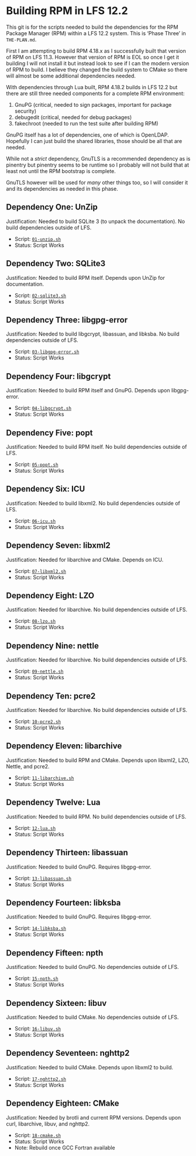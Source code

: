 Building RPM in LFS 12.2
========================

This git is for the scripts needed to build the dependencies for the RPM Package
Manager (RPM) within a LFS 12.2 system. This is ‘Phase Three’ in `THE-PLAN.md`.

First I am attempting to build RPM 4.18.x as I successfully built that version
of RPM on LFS 11.3. However that version of RPM is EOL so once I get it building
I will not install it but instead look to see if I can the modern version of RPM
to build. I believe they changed the build system to CMake so there will almost
be some additional dependencies needed.

With dependencies through Lua built, RPM 4.18.2 builds in LFS 12.2 but there are
still three needed components for a complete RPM environment:

1. GnuPG (critical, needed to sign packages, important for package security)
2. debugedit (critical, needed for debug packages)
3. fakechroot (needed to run the test suite after building RPM)

GnuPG itself has a lot of dependencies, one of which is OpenLDAP. Hopefully I
can just build the shared libraries, those should be all that are needed.

While not a *strict* dependency, GnuTLS is a recommended dependency as is
pinentry but pinentry seems to be runtime so I probably will not build that at
least not until the RPM bootstrap is complete.

GnuTLS however will be used for *many* other things too, so I will consider it
and its dependencies as needed in this phase.

Dependency One: UnZip
---------------------

Justification: Needed to build SQLite 3 (to unpack the documentation). No build
dependencies outside of LFS.

* Script: [`01-unzip.sh`](01-unzip.sh)
* Status: Script Works

Dependency Two: SQLite3
-----------------------

Justification: Needed to build RPM itself. Depends upon UnZip for documentation.

* Script: [`02-sqlite3.sh`](02-sqlite3.sh)
* Status: Script Works

Dependency Three: libgpg-error
------------------------------

Justification: Needed to build libgcrypt, libassuan, and libksba. No build
dependencies outside of LFS.

* Script: [`03-libgpg-error.sh`](03-libgpg-error.sh)
* Status: Script Works

Dependency Four: libgcrypt
--------------------------

Justification: Needed to build RPM itself and GnuPG. Depends upon libgpg-error.

* Script: [`04-libgcrypt.sh`](04-libgcrypt.sh)
* Status: Script Works

Dependency Five: popt
---------------------

Justification: Needed to build RPM itself. No build dependencies outside of LFS.

* Script: [`05-popt.sh`](05-popt.sh)
* Status: Script Works

Dependency Six: ICU
-------------------

Justification: Needed to build libxml2. No build dependencies outside of LFS.

* Script: [`06-icu.sh`](06-icu.sh)
* Status: Script Works

Dependency Seven: libxml2
-------------------------

Justification: Needed for libarchive and CMake. Depends on ICU.

* Script: [`07-libxml2.sh`](07-libxml2.sh)
* Status: Script Works

Dependency Eight: LZO
---------------------

Justification: Needed for libarchive. No build dependencies outside of LFS.

* Script: [`08-lzo.sh`](08-lzo.sh)
* Status: Script Works

Dependency Nine: nettle
-----------------------

Justification: Needed for libarchive. No build dependencies outside of LFS.

* Script: [`09-nettle.sh`](09-nettle.sh)
* Status: Script Works

Dependency Ten: pcre2
---------------------

Justification: Needed for libarchive. No build dependencies outside of LFS.

* Script: [`10-pcre2.sh`](10-pcre2.sh)
* Status: Script Works

Dependency Eleven: libarchive
-----------------------------

Justification: Needed to build RPM and CMake. Depends upon libxml2, LZO, Nettle,
and pcre2.

* Script: [`11-libarchive.sh`](11-libarchive.sh)
* Status: Script Works

Dependency Twelve: Lua
----------------------

Justification: Needed to build RPM. No build dependencies outside of LFS.

* Script: [`12-lua.sh`](12-lua.sh)
* Status: Script Works

Dependency Thirteen: libassuan
------------------------------

Justification: Needed to build GnuPG. Requires libgpg-error.

* Script: [`13-libassuan.sh`](13-libassuan.sh)
* Status: Script Works

Dependency Fourteen: libksba
----------------------------

Justification: Needed to build GnuPG. Requires libgpg-error.

* Script: [`14-libksba.sh`](14-libksba.sh)
* Status: Script Works

Dependency Fifteen: npth
------------------------

Justification: Needed to build GnuPG. No dependencies outside of LFS.

* Script: [`15-npth.sh`](15-npth.sh)
* Status: Script Works

Dependency Sixteen: libuv
-------------------------

Justification: Needed to build CMake. No dependencies outside of LFS.

* Script: [`16-libuv.sh`](16-libuv.sh)
* Status: Script Works

Dependency Seventeen: nghttp2
-----------------------------

Justification: Needed to build CMake. Depends upon libxml2 to build.

* Script: [`17-nghttp2.sh`](17-nghttp2.sh)
* Status: Script Works

Dependency Eighteen: CMake
--------------------------

Justification: Needed by brotli and current RPM versions. Depends upon curl,
libarchive, libuv, and nghttp2.

* Script: [`18-cmake.sh`](18-cmake.sh)
* Status: Script Works
* Note: Rebuild once GCC Fortran available



